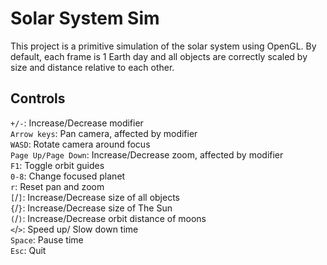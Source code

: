 # Solar System Sim
This project is a primitive simulation of the solar system using OpenGL.
By default, each frame is 1 Earth day and all objects are correctly scaled by size and distance relative to each other.
## Controls
`+/-`: Increase/Decrease modifier<br>
`Arrow keys`: Pan camera, affected by modifier<br>
`WASD`: Rotate camera around focus<br>
`Page Up/Page Down`: Increase/Decrease zoom, affected by modifier<br>
`F1`: Toggle orbit guides<br>
`0-8`: Change focused planet<br>
`r`: Reset pan and zoom<br>
`[`/`]`: Increase/Decrease size of all objects<br>
`{`/`}`: Increase/Decrease size of The Sun<br>
`(`/`)`: Increase/Decrease orbit distance of moons<br>
`<`/`>`: Speed up/ Slow down time<br>
`Space`: Pause time<br>
`Esc`: Quit<br>
